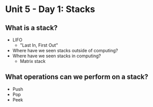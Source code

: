 # Unit 5 - Day 1: Stacks

## What is a stack?
  * LIFO
    * "Last In, First Out"
  * Where have we seen stacks outside of computing?
  * Where have we seen stacks in computing?
    * Matrix stack

## What operations can we perform on a stack?
  * Push
  * Pop
  * Peek
